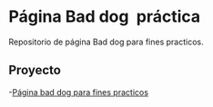 # Página Bad dog  práctica


Repositorio de página Bad dog para fines practicos. 

## Proyecto

-[Página bad dog para fines practicos](https://LeoLimaEsp.github.io/Tienda-bad-dog-principal/Tienda-bad-dog)